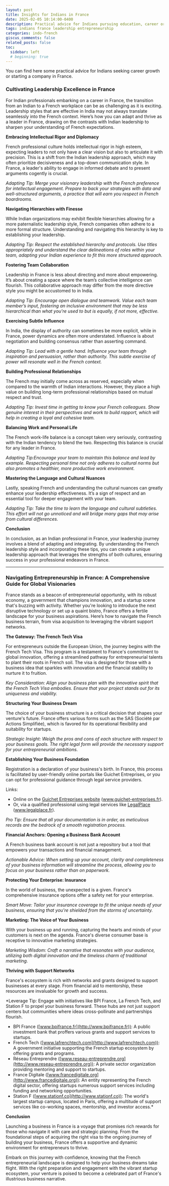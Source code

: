 ```yaml
---
layout: post
title: Insights for Indians in France
date: 2025-02-05 10:14:00-0400
description: Practical advice for Indians pursuing education, career or business in France
tags: indians france leadership entrepreneurship
categories: indo-french
giscus_comments: false
related_posts: false
toc:
  sidebar: left
  # beginning: true
---
```


You can find here some practical advice for Indians seeking career growth or starting a company in France.

### Cultivating Leadership Excellence in France

For Indian professionals embarking on a career in France, the transition from an Indian to a French workplace can be as challenging as it is exciting. Leadership styles that are effective in India may not always translate seamlessly into the French context. Here’s how you can adapt and thrive as a leader in France, drawing on the contrasts with Indian leadership to sharpen your understanding of French expectations.

**Embracing Intellectual Rigor and Diplomacy**

French professional culture holds intellectual rigor in high esteem, expecting leaders to not only have a clear vision but also to articulate it with precision. This is a shift from the Indian leadership approach, which may often prioritize decisiveness and a top-down communication style. In France, a leader's ability to engage in informed debate and to present arguments cogently is crucial.

*Adapting Tip: Merge your visionary leadership with the French preference for intellectual engagement. Prepare to back your strategies with data and well-structured arguments, a practice that will earn you respect in French boardrooms.*

**Navigating Hierarchies with Finesse**

While Indian organizations may exhibit flexible hierarchies allowing for a more paternalistic leadership style, French companies often adhere to a more formal structure. Understanding and navigating this hierarchy is key to establishing your leadership.

*Adapting Tip: Respect the established hierarchy and protocols. Use titles appropriately and understand the clear delineations of roles within your team, adapting your Indian experience to fit this more structured approach.*

**Fostering Team Collaboration**

Leadership in France is less about directing and more about empowering. It’s about creating a space where the team’s collective intelligence can flourish. This collaborative approach may differ from the more directive style you might be accustomed to in India.

*Adapting Tip: Encourage open dialogue and teamwork. Value each team member’s input, fostering an inclusive environment that may be less hierarchical than what you're used to but is equally, if not more, effective.*

**Exercising Subtle Influence**

In India, the display of authority can sometimes be more explicit, while in France, power dynamics are often more understated. Influence is about negotiation and building consensus rather than asserting command.

*Adapting Tip: Lead with a gentle hand. Influence your team through inspiration and persuasion, rather than authority. This subtle exercise of power will resonate well in the French context.*

**Building Professional Relationships**

The French may initially come across as reserved, especially when compared to the warmth of Indian interactions. However, they place a high value on building long-term professional relationships based on mutual respect and trust.

*Adapting Tip: Invest time in getting to know your French colleagues. Show genuine interest in their perspectives and work to build rapport, which will help in creating a loyal and cohesive team.*

**Balancing Work and Personal Life**

The French work-life balance is a concept taken very seriously, contrasting with the Indian tendency to blend the two. Respecting this balance is crucial for any leader in France.

*Adapting Tip:Encourage your team to maintain this balance and lead by example. Respecting personal time not only adheres to cultural norms but also promotes a healthier, more productive work environment.*

**Mastering the Language and Cultural Nuances**

Lastly, speaking French and understanding the cultural nuances can greatly enhance your leadership effectiveness. It’s a sign of respect and an essential tool for deeper engagement with your team.

*Adapting Tip: Take the time to learn the language and cultural subtleties. This effort will not go unnoticed and will bridge many gaps that may arise from cultural differences.*

**Conclusion**

In conclusion, as an Indian professional in France, your leadership journey involves a blend of adapting and integrating. By understanding the French leadership style and incorporating these tips, you can create a unique leadership approach that leverages the strengths of both cultures, ensuring success in your professional endeavors in France.

---

### Navigating Entrepreneurship in France: A Comprehensive Guide for Global Visionaries

France stands as a beacon of entrepreneurial opportunity, with its robust economy, a government that champions innovation, and a startup scene that's buzzing with activity. Whether you're looking to introduce the next disruptive technology or set up a quaint bistro, France offers a fertile landscape for your business aspirations. Here’s how to navigate the French business terrain, from visa acquisition to leveraging the vibrant support networks.

**The Gateway: The French Tech Visa**

For entrepreneurs outside the European Union, the journey begins with the French Tech Visa. This program is a testament to France's commitment to global innovation, offering a streamlined pathway for entrepreneurial talents to plant their roots in French soil. The visa is designed for those with a business idea that sparkles with innovation and the financial stability to nurture it to fruition.

*Key Consideration: Align your business plan with the innovative spirit that the French Tech Visa embodies. Ensure that your project stands out for its uniqueness and viability.*

**Structuring Your Business Dream**

The choice of your business structure is a critical decision that shapes your venture's future. France offers various forms such as the SAS (Société par Actions Simplifiée), which is favored for its operational flexibility and suitability for startups.

*Strategic Insight: Weigh the pros and cons of each structure with respect to your business goals. The right legal form will provide the necessary support for your entrepreneurial ambitions.*

**Establishing Your Business Foundation**

Registration is a declaration of your business's birth. In France, this process is facilitated by user-friendly online portals like Guichet Entreprises, or you can opt for professional guidance through legal service providers.

Links:
- Online on the [Guichet Entreprises website](https://www.inpi.fr/guichet-unique) (www.guichet-entreprises.fr).
- Or, via a qualified professional using legal services like [LegalPlace](https://www.legalplace.fr/) (www.legalplace.fr).

*Pro Tip: Ensure that all your documentation is in order, as meticulous records are the bedrock of a smooth registration process.*

**Financial Anchors: Opening a Business Bank Account**

A French business bank account is not just a repository but a tool that empowers your transactions and financial management.

*Actionable Advice: When setting up your account, clarity and completeness of your business information will streamline the process, allowing you to focus on your business rather than on paperwork.*

**Protecting Your Enterprise: Insurance**

In the world of business, the unexpected is a given. France's comprehensive insurance options offer a safety net for your enterprise.

*Smart Move: Tailor your insurance coverage to fit the unique needs of your business, ensuring that you're shielded from the storms of uncertainty.*
  
**Marketing: The Voice of Your Business**

With your business up and running, capturing the hearts and minds of your customers is next on the agenda. France's diverse consumer base is receptive to innovative marketing strategies.

*Marketing Wisdom: Craft a narrative that resonates with your audience, utilizing both digital innovation and the timeless charm of traditional marketing.*

**Thriving with Support Networks**

France's ecosystem is rich with networks and grants designed to support businesses at every stage. From financial aid to mentorship, these resources are invaluable for growth and success.

*Leverage Tip: Engage with initiatives like BPI France, La French Tech, and Station F to propel your business forward. These hubs are not just support centers but communities where ideas cross-pollinate and partnerships flourish.

- BPI France ([www.bpifrance.fr](http://www.bpifrance.fr)): A public investment bank that proffers various grants and support services to startups.
- French Tech ([www.lafrenchtech.com](http://www.lafrenchtech.com)): A government initiative supporting the French startup ecosystem by offering grants and programs.
- Réseau Entreprendre ([www.reseau-entreprendre.org](http://www.reseau-entreprendre.org)): A private sector organization providing mentoring and support to startups.
- France Digitale ([www.francedigitale.org](http://www.francedigitale.org)): An entity representing the French digital sector, offering startups numerous support services including funding and networking opportunities.
- Station F ([www.stationf.co](http://www.stationf.co)): The world's largest startup campus, located in Paris, offering a multitude of support services like co-working spaces, mentorship, and investor access.*
  
**Conclusion**

Launching a business in France is a voyage that promises rich rewards for those who navigate it with care and strategic planning. From the foundational steps of acquiring the right visa to the ongoing journey of building your business, France offers a supportive and dynamic environment for entrepreneurs to thrive.

Embark on this journey with confidence, knowing that the French entrepreneurial landscape is designed to help your business dreams take flight. With the right preparation and engagement with the vibrant startup ecosystem, your venture is poised to become a celebrated part of France's illustrious business narrative.